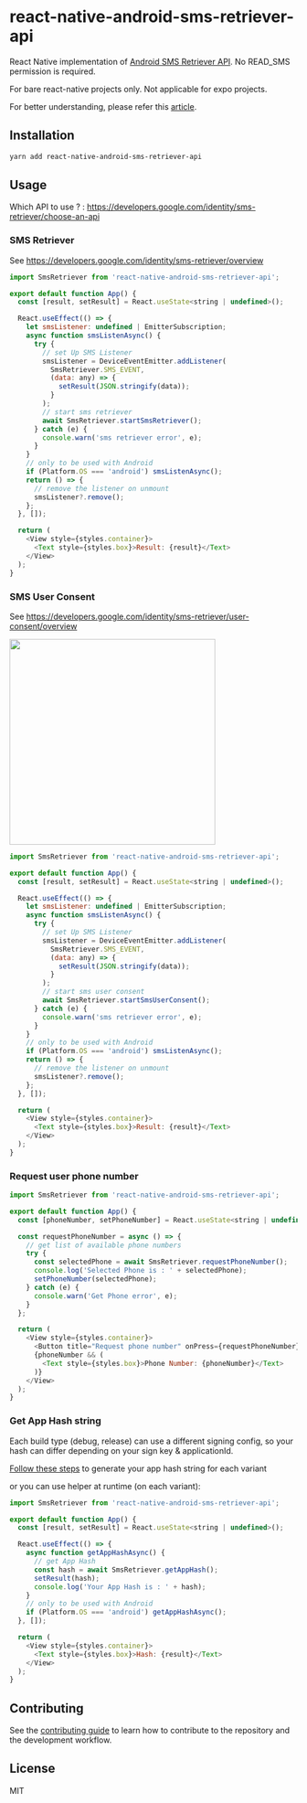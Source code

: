 # react-native-android-sms-retriever-api

React Native implementation of [Android SMS Retriever API](https://developers.google.com/identity/sms-retriever/overview). No READ_SMS permission is required.

For bare react-native projects only. Not applicable for expo projects.

For better understanding, please refer this [article](https://medium.com/android-dev-hacks/autofill-otp-verification-with-latest-sms-retriever-api-73c788636783).

## Installation

```sh
yarn add react-native-android-sms-retriever-api
```

## Usage

Which API to use ? : https://developers.google.com/identity/sms-retriever/choose-an-api

### SMS Retriever

See https://developers.google.com/identity/sms-retriever/overview

```js
import SmsRetriever from 'react-native-android-sms-retriever-api';

export default function App() {
  const [result, setResult] = React.useState<string | undefined>();

  React.useEffect(() => {
    let smsListener: undefined | EmitterSubscription;
    async function smsListenAsync() {
      try {
        // set Up SMS Listener
        smsListener = DeviceEventEmitter.addListener(
          SmsRetriever.SMS_EVENT,
          (data: any) => {
            setResult(JSON.stringify(data));
          }
        );
        // start sms retriever
        await SmsRetriever.startSmsRetriever();
      } catch (e) {
        console.warn('sms retriever error', e);
      }
    }
    // only to be used with Android
    if (Platform.OS === 'android') smsListenAsync();
    return () => {
      // remove the listener on unmount
      smsListener?.remove();
    };
  }, []);

  return (
    <View style={styles.container}>
      <Text style={styles.box}>Result: {result}</Text>
    </View>
  );
}
```

### SMS User Consent

See https://developers.google.com/identity/sms-retriever/user-consent/overview

<img src="https://github.com/Aure77/react-native-android-sms-retriever-api/assets/1374354/f657f237-85da-4e9e-92b8-feb9b8c7f611" width="360" />

```js
import SmsRetriever from 'react-native-android-sms-retriever-api';

export default function App() {
  const [result, setResult] = React.useState<string | undefined>();

  React.useEffect(() => {
    let smsListener: undefined | EmitterSubscription;
    async function smsListenAsync() {
      try {
        // set Up SMS Listener
        smsListener = DeviceEventEmitter.addListener(
          SmsRetriever.SMS_EVENT,
          (data: any) => {
            setResult(JSON.stringify(data));
          }
        );
        // start sms user consent
        await SmsRetriever.startSmsUserConsent();
      } catch (e) {
        console.warn('sms retriever error', e);
      }
    }
    // only to be used with Android
    if (Platform.OS === 'android') smsListenAsync();
    return () => {
      // remove the listener on unmount
      smsListener?.remove();
    };
  }, []);

  return (
    <View style={styles.container}>
      <Text style={styles.box}>Result: {result}</Text>
    </View>
  );
}
```

### Request user phone number

```js
import SmsRetriever from 'react-native-android-sms-retriever-api';

export default function App() {
  const [phoneNumber, setPhoneNumber] = React.useState<string | undefined>();

  const requestPhoneNumber = async () => {
    // get list of available phone numbers
    try {
      const selectedPhone = await SmsRetriever.requestPhoneNumber();
      console.log('Selected Phone is : ' + selectedPhone);
      setPhoneNumber(selectedPhone);
    } catch (e) {
      console.warn('Get Phone error', e);
    }
  };

  return (
    <View style={styles.container}>
      <Button title="Request phone number" onPress={requestPhoneNumber} />
      {phoneNumber && (
        <Text style={styles.box}>Phone Number: {phoneNumber}</Text>
      )}
    </View>
  );
}
```

### Get App Hash string

Each build type (debug, release) can use a different signing config, so your hash can differ depending on your sign key & applicationId.

[Follow these steps](https://developers.google.com/identity/sms-retriever/verify#computing_your_apps_hash_string) to generate your app hash string for each variant

or you can use helper at runtime (on each variant):

```js
import SmsRetriever from 'react-native-android-sms-retriever-api';

export default function App() {
  const [result, setResult] = React.useState<string | undefined>();

  React.useEffect(() => {
    async function getAppHashAsync() {
      // get App Hash
      const hash = await SmsRetriever.getAppHash();
      setResult(hash);
      console.log('Your App Hash is : ' + hash);
    }
    // only to be used with Android
    if (Platform.OS === 'android') getAppHashAsync();
  }, []);

  return (
    <View style={styles.container}>
      <Text style={styles.box}>Hash: {result}</Text>
    </View>
  );
}
```

## Contributing

See the [contributing guide](CONTRIBUTING.md) to learn how to contribute to the repository and the development workflow.

## License

MIT
